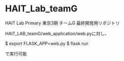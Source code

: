 # HAIT_Lab_teamG
HAIT Lab Primary 東京3期 チームG 最終開発用リポジトリ

HAIT_LAB_teamG/web_application/web.pyに対し、

$ export FLASK_APP=web.py
$ flask run

で実行可能
